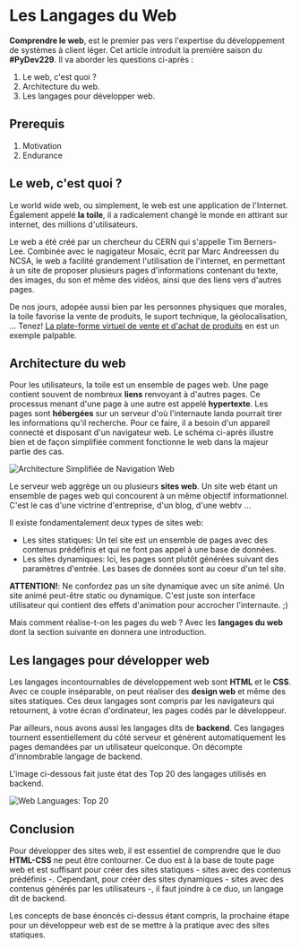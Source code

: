 # Les Langages du Web
**Comprendre le web**, est le premier pas vers l'expertise du développement de systèmes à client léger. Cet article introduit la première saison du **#PyDev229**. Il va aborder les questions ci-après :

1. Le web, c'est quoi ?
2. Architecture du web.
3. Les langages pour développer web.

## Prerequis
1. Motivation
2. Endurance

## Le web, c'est quoi ?

Le world wide web, ou simplement, le web est une application de l'Internet. Également appelé **la toile**, il a radicalement changé le monde en attirant sur internet, des millions d'utilisateurs.

Le web a été créé par un chercheur du CERN qui s'appelle Tim Berners-Lee. Combinée avec le nagigateur Mosaïc, écrit par Marc Andreessen du NCSA, le web a facilité grandement l'utilisation de l'internet, en permettant à un site de proposer plusieurs pages d'informations contenant du texte, des images, du son et même des vidéos, ainsi que des liens vers d'autres pages.

De nos jours, adopée aussi bien par les personnes physiques que morales, la toile favorise la vente de produits, le suport technique, la géolocalisation, ... Tenez! [La plate-forme virtuel de vente et d'achat de produits](https://oqenyite.com/ "Oqenyite, l'e-commerce tout simplement") en est un exemple palpable.

## Architecture du web
Pour les utilisateurs, la toile est un ensemble de pages web. Une page contient souvent de nombreux **liens** renvoyant à d'autres pages. Ce processus menant d'une page à une autre est appelé **hypertexte**. Les pages sont **hébergées** sur un serveur d'où l'internaute landa pourrait tirer les informations qu'il recherche. Pour ce faire, il a besoin d'un appareil connecté et disposant d'un navigateur web. Le schéma ci-après illustre bien et de façon simplifiée comment fonctionne le web dans la majeur partie des cas.

![Architecture Simplifiée de Navigation Web](https://github.com/drxos/psychic-memory/blob/master/LangageWeb/LagagesWebIMG/simple-web.svg)

Le serveur web aggrège un ou plusieurs **sites web**. Un site web étant un ensemble de pages web qui concourent à un même objectif informationnel. C'est le cas d'une victrine d'entreprise, d'un blog, d'une webtv ...

Il existe fondamentalement deux types de sites web:
- Les sites statiques: Un tel site est un ensemble de pages avec des contenus prédéfinis et qui ne font pas appel à une base de données.
- Les sites dynamiques: Ici, les pages sont plutôt générées suivant des paramètres d'entrée. Les bases de données sont au coeur d'un tel site.

**ATTENTION!**: Ne confordez pas un site dynamique avec un site animé. Un site animé peut-être static ou dynamique. C'est juste son interface utilisateur qui contient des effets d'animation pour accrocher l'internaute. ;)

Mais comment réalise-t-on les pages du web ? Avec les **langages du web** dont la section suivante  en donnera une introduction.


## Les langages pour développer web
Les langages incontournables de développement web sont **HTML** et le **CSS**. Avec ce couple inséparable, on peut réaliser des **design web** et même des sites statiques. Ces deux langages sont compris par les navigateurs qui retournent, à votre écran d'ordinateur, les pages codés par le développeur.

Par ailleurs, nous avons aussi les langages dits de **backend**. Ces langages tournent essentiellement du côté serveur et génèrent automatiquement les pages demandées par un utilisateur quelconque. On décompte d'innombrable langage de backend. 

L'image ci-dessous fait juste état des Top 20 des langages utilisés en backend.

![Web Languages: Top 20](https://github.com/drxos/psychic-memory/blob/master/LangageWeb/LagagesWebIMG/weblangages.png "Le Top 20, 2017, des langages du web")


## Conclusion
Pour développer des sites web, il est essentiel de comprendre que le duo **HTML-CSS** ne peut être contourner. Ce duo est à la base de toute page web et est suffisant pour créer des sites statiques - sites avec des contenus prédéfinis -. Cependant, pour créer des sites dynamiques - sites avec des contenus générés par les utilisateurs -, il faut joindre à ce duo, un langage dit de backend.

Les concepts de base énoncés ci-dessus étant compris, la prochaine étape pour un développeur web est de se mettre à la pratique avec des sites statiques.
